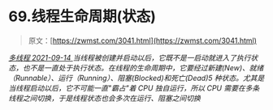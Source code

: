 <!--yml
category: 未分类
date: 0001-01-01 00:00:00
--->

# 69.线程生命周期(状态)

> 原文：[https://zwmst.com/3041.html](https://zwmst.com/3041.html)

   [ *多线程* ](https://zwmst.com/%e5%a4%9a%e7%ba%bf%e7%a8%8b)*[ <time datetime="2021-09-15T00:33:35+08:00"> 2021-09-14 </time> ](https://zwmst.com/3041.html)  当线程被创建并启动以后，它既不是一启动就进入了执行状态，也不是一直处于执行状态。在线程的生命周期中，它要经过新建(New)、就绪（Runnable）、运行（Running）、阻塞(Blocked)和死亡(Dead)5 种状态。尤其是当线程启动以后，它不可能一直"霸占"着 CPU 独自运行，所以 CPU 需要在多条线程之间切换，于是线程状态也会多次在运行、阻塞之间切换*